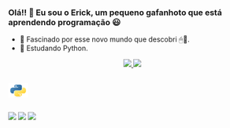 ### Olá!! 👋 Eu sou o Erick, um pequeno gafanhoto que está aprendendo programação 😃

- 🔭 Fascinado por esse novo mundo que descobri 🖱🤩.
- 🌱 Estudando Python.


<div align="center">
  <a href="https://github.com/erinn7">
  <img height="180em" src="https://github-readme-stats.vercel.app/api?username=erinn7&show_icons=true&theme=dark&include_all_commits=true&count_private=true"/>
  <img height="180em" src="https://github-readme-stats.vercel.app/api/top-langs/?username=erinn7&layout=compact&langs_count=7&theme=dark"/>
</div>
  
##
  
<div>
  <img align="center" alt="Rafa-Python" height="30" width="40" src="https://raw.githubusercontent.com/devicons/devicon/master/icons/python/python-original.svg">
</div>

##  

<div> 
  <a href="https://www.linkedin.com/in/erick-pinheiro" target="_blank"><img src="https://img.shields.io/badge/-LinkedIn-%230077B5?style=for-the-badge&logo=linkedin&logoColor=white" target="_blank"></a> 
  <a href = "mailto:erickvenicius84@gmail.com"><img src="https://img.shields.io/badge/-Gmail-%23333?style=for-the-badge&logo=gmail&logoColor=white" target="_blank"></a>
  <a href="https://instagram.com/_erickvenicius/" target="_blank"><img src="https://img.shields.io/badge/-Instagram-%23E4405F?style=for-the-badge&logo=instagram&logoColor=white"       target="_blank"></a>
<div>  
